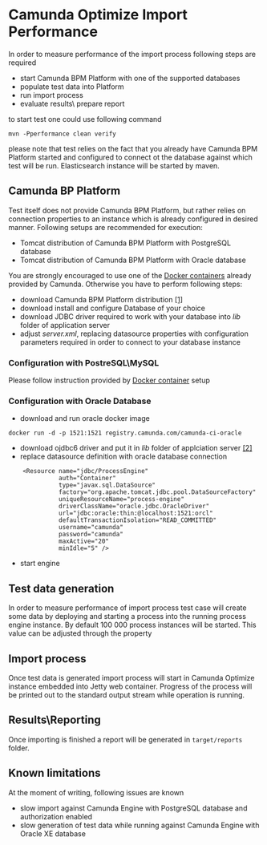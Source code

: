 # Camunda Optimize Import Performance

In order to measure performance of the import process following steps are required 

* start Camunda BPM Platform with one of the supported databases 
* populate test data into Platform 
* run import process 
* evaluate results\ prepare report 

to start test one could use following command 

```
mvn -Pperformance clean verify
```

please note that test relies on the fact that you already have Camunda BPM Platform started and 
configured to connect ot the database against which test will be run. Elasticsearch
instance will be started by maven.

## Camunda BP Platform 

Test itself does not provide Camunda BPM Platform, but rather relies on connection properties to an instance 
which is already configured in desired manner. Following setups are recommended for execution: 

* Tomcat distribution of Camunda BPM Platform with PostgreSQL database 
* Tomcat distribution of Camunda BPM Platform with Oracle database

You are strongly encouraged to use one of the [Docker containers][docker-containers] already provided by 
Camunda. Otherwise you have to perform following steps: 

* download Camunda BPM Platform distribution [[1]][camunda-distro]
* download install and configure Database of your choice 
* download JDBC driver required to work with your database into _lib_ folder of application server
* adjust _server.xml_, replacing datasource properties with configuration parameters required in order
to connect to your database instance

### Configuration with PostreSQL\MySQL

Please follow instruction provided by [Docker container][docker-containers] setup

### Configuration with Oracle Database

* download and run oracle docker image 
```
docker run -d -p 1521:1521 registry.camunda.com/camunda-ci-oracle
```
* download ojdbc6 driver and put it in _lib_ folder of applciation server [[2]][ojdbc6]
* replace datasource definition with oracle database connection
```
    <Resource name="jdbc/ProcessEngine"
              auth="Container"
              type="javax.sql.DataSource" 
              factory="org.apache.tomcat.jdbc.pool.DataSourceFactory"
              uniqueResourceName="process-engine"
              driverClassName="oracle.jdbc.OracleDriver" 
              url="jdbc:oracle:thin:@localhost:1521:orcl"
              defaultTransactionIsolation="READ_COMMITTED"
              username="camunda"  
              password="camunda"
              maxActive="20"
              minIdle="5" />
```
* start engine

## Test data generation

In order to measure performance of import process test case will create some data by deploying and starting
 a process into the running process engine instance. By default 100 000 process instances will be started. This
  value can be adjusted through the property 
  
## Import process 

Once test data is generated import process will start in Camunda Optimize instance embedded into Jetty web 
 container. Progress of the process will be printed out to the standard output stream while operation is running. 
 
## Results\Reporting 

Once importing is finished a report will be generated in `target/reports` folder. 

## Known limitations

At the moment of writing, following issues are known

* slow import against Camunda Engine with PostgreSQL database and authorization enabled 
* slow generation of test data while running against Camunda Engine with Oracle XE database

[docker-containers]: https://github.com/camunda/docker-camunda-bpm-platform
[camunda-distro]: https://camunda.org/release/camunda-bpm/tomcat/
[ojdbc6]: https://app.camunda.com/nexus/service/local/repositories/thirdparty/content/com/oracle/jdbc/ojdbc6/12.1.0.2/ojdbc6-12.1.0.2.jar
